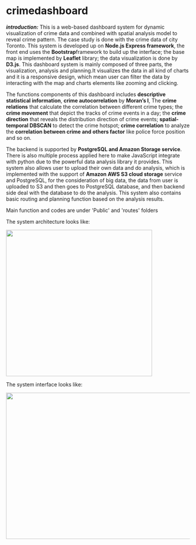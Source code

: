 # crimedashboard
***introduction:***
This is a web-based dashboard system for dynamic visualization of crime data and combined with spatial analysis model to reveal crime pattern. The case study is done with the crime data of city Toronto. This system is developed up on **Node.js Express framework**, the front end uses the **Bootstrap**framework to build up the interface; the base map is implemented by **Leaflet** library; the data visualization is done  by **D3.js**.
This dashboard system is mainly composed of three parts, the visualization, analysis and planning.It visualizes the data in all kind of charts and it is a responsive design, which mean user can filter the data by interacting with the map and charts elements like zooming and clicking. 
 
The functions components of this dashboard includes **descriptive statistical information**, **crime autocorrelation** by **Moran’s I**,  The **crime relations** that calculate the correlation between different crime types; the **crime movement** that depict the tracks of crime events in a day; the **crime direction** that reveals the distribution direction of crime events; **spatial-temporal DBSCAN** to detect the crime hotspot; **crime correlation** to analyze the **correlation between crime and others factor** like police force position and so on.

The backend is supported by **PostgreSQL and Amazon Storage service**. There is also multiple process applied here to make JavaScript integrate with python due to the powerful data analysis library it provides. This system also allows user to upload their own data and do analysis, which is implemented with the support of **Amazon AWS S3 cloud storage** service and PostgreSQL, for the consideration of big data, the data from user is uploaded to S3 and then goes to PostgreSQL database, and then backend side deal with the database to do the analysis. This system also contains basic routing and planning function based on the analysis results.

Main function and codes are under 'Public' and 'routes' folders

The system architecture looks like:

<img src='https://github.com/siyuan1995/crimedashboard/blob/master/dfsf.png' width=400 Height=400>

The system interface looks like:

<img src='https://github.com/siyuan1995/crimedashboard/blob/master/Interface.png' width=800 Height=400>

